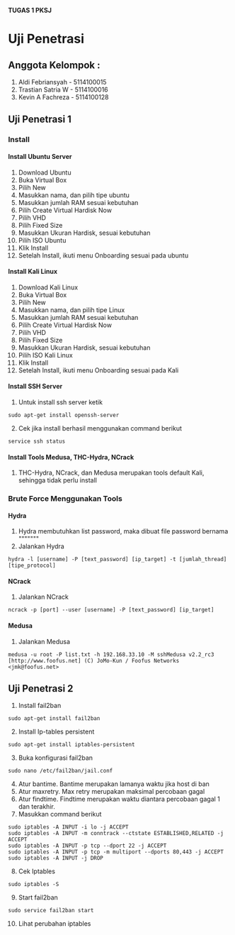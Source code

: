 <b> TUGAS 1 PKSJ </b>
# Uji Penetrasi

## Anggota Kelompok :
1. Aldi Febriansyah - 5114100015
1. Trastian Satria W - 5114100016
1. Kevin A Fachreza - 5114100128

## Uji Penetrasi 1
### Install
#### Install Ubuntu Server

1. Download Ubuntu
1. Buka Virtual Box
1. Pilih New
1. Masukkan nama, dan pilih tipe ubuntu
1. Masukkan jumlah RAM sesuai kebutuhan
1. Pilih Create Virtual Hardisk Now
1. Pilih VHD
1. Pilih Fixed Size
1. Masukkan Ukuran Hardisk, sesuai kebutuhan
1. Pilih ISO Ubuntu
1. Klik Install
1. Setelah Install, ikuti menu Onboarding sesuai pada ubuntu

#### Install Kali Linux

1. Download Kali Linux
1. Buka Virtual Box
1. Pilih New
1. Masukkan nama, dan pilih tipe Linux
1. Masukkan jumlah RAM sesuai kebutuhan
1. Pilih Create Virtual Hardisk Now
1. Pilih VHD
1. Pilih Fixed Size
1. Masukkan Ukuran Hardisk, sesuai kebutuhan
1. Pilih ISO Kali Linux
1. Klik Install
1. Setelah Install, ikuti menu Onboarding sesuai pada Kali

#### Install SSH Server

1. Untuk install ssh server ketik
```
sudo apt-get install openssh-server
```

2. Cek jika install berhasil menggunakan command berikut
```
service ssh status
```

#### Install Tools Medusa, THC-Hydra, NCrack

1. THC-Hydra, NCrack, dan Medusa merupakan tools default Kali, sehingga tidak perlu install

### Brute Force Menggunakan Tools

#### Hydra

1. Hydra membutuhkan list password, maka dibuat file password bernama """""""
1. Jalankan Hydra
```
hydra -l [username] -P [text_password] [ip_target] -t [jumlah_thread] [tipe_protocol]
```

#### NCrack

1. Jalankan NCrack

```
ncrack -p [port] --user [username] -P [text_password] [ip_target] 
```

#### Medusa

1. Jalankan Medusa

```
medusa -u root -P list.txt -h 192.168.33.10 -M sshMedusa v2.2_rc3 [http://www.foofus.net] (C) JoMo-Kun / Foofus Networks <jmk@foofus.net> 
```


## Uji Penetrasi 2

1. Install fail2ban

```
sudo apt-get install fail2ban
```

2. Install Ip-tables persistent

```
sudo apt-get install iptables-persistent
```

3. Buka konfigurasi fail2ban

```
sudo nano /etc/fail2ban/jail.conf
```

4. Atur bantime. Bantime merupakan lamanya waktu jika host di ban
5. Atur maxretry. Max retry merupakan maksimal percobaan gagal
6. Atur findtime. Findtime merupakan waktu diantara percobaan gagal 1 dan terakhir.
7. Masukkan command berikut

```
sudo iptables -A INPUT -i lo -j ACCEPT
sudo iptables -A INPUT -m conntrack --ctstate ESTABLISHED,RELATED -j ACCEPT
sudo iptables -A INPUT -p tcp --dport 22 -j ACCEPT
sudo iptables -A INPUT -p tcp -m multiport --dports 80,443 -j ACCEPT
sudo iptables -A INPUT -j DROP
```

8. Cek Iptables

```
sudo iptables -S
```

9. Start fail2ban

```
sudo service fail2ban start
```

10. Lihat perubahan iptables

